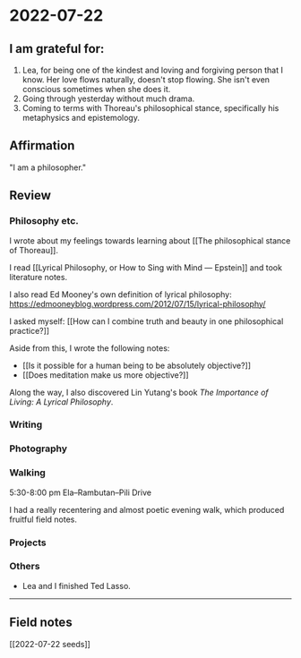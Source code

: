 # 2022-07-22

## I am grateful for:
1. Lea, for being one of the kindest and loving and forgiving person that I know. Her love flows naturally, doesn't stop flowing. She isn't even conscious sometimes when she does it.
2. Going through yesterday without much drama.
3. Coming to terms with Thoreau's philosophical stance, specifically his metaphysics and epistemology.

## Affirmation

"I am a philosopher."

## Review
### Philosophy etc.

I wrote about my feelings towards learning about [[The philosophical stance of Thoreau]].

I read [[Lyrical Philosophy, or How to Sing with Mind — Epstein]] and took literature notes.

I also read Ed Mooney's own definition of lyrical philosophy: https://edmooneyblog.wordpress.com/2012/07/15/lyrical-philosophy/

I asked myself: [[How can I combine truth and beauty in one philosophical practice?]]

Aside from this, I wrote the following notes:
- [[Is it possible for a human being to be absolutely objective?]]
- [[Does meditation make us more objective?]]

Along the way, I also discovered Lin Yutang's book *The Importance of Living: A Lyrical Philosophy*.

### Writing

### Photography

### Walking

5:30-8:00 pm
Ela–Rambutan–Pili Drive

I had a really recentering and almost poetic evening walk, which produced fruitful field notes.

### Projects

### Others

- Lea and I finished Ted Lasso.


---
## Field notes

[[2022-07-22 seeds]]